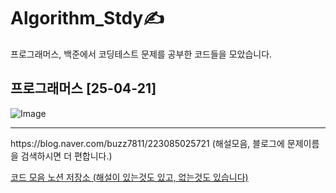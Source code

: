 # Algorithm_Stdy✍️
프로그래머스, 백준에서 코딩테스트 문제를 공부한 코드들을 모았습니다.

## 프로그래머스 [25-04-21]
![Image](https://github.com/user-attachments/assets/b845407c-7b0b-4627-88a3-7ae3a51f4fb4)

<HR>   
https://blog.naver.com/buzz7811/223085025721 (해설모음, 블로그에 문제이름을 검색하시면 더 편합니다.)


[코드 모음 노션 저장소 (해설이 있는것도 있고, 없는것도 있습니다)](https://ahnjonyun.notion.site/11c1eacaea38804a89f1f73f8b6a18d8?v=6adaedad5d4348ce87b3ba39b5bed504&pvs=4)
